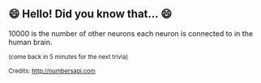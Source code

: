 ## 😄 Hello! Did you know that... 😄
10000 is the number of other neurons each neuron is connected to in the human brain.

<sup>(come back in 5 minutes for the next trivia)</sup>


<sup>Credits: http://numbersapi.com</sup>

